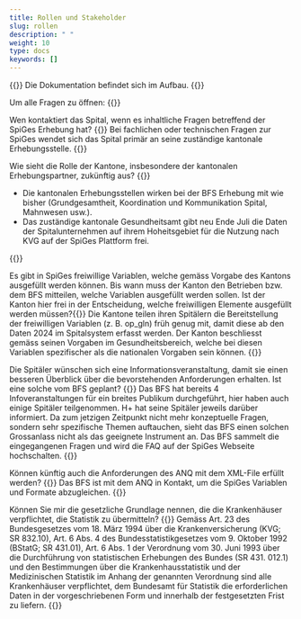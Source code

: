 ```yaml
---
title: Rollen und Stakeholder 
slug: rollen
description: " "
weight: 10
type: docs
keywords: []
---
```


{{<alert color="info">}}
Die Dokumentation befindet sich im Aufbau.
{{</alert>}}

Um alle Fragen zu öffnen: {{<collapsibleGroupCommand groupId="Rollen">}}

Wen kontaktiert das Spital, wenn es inhaltliche Fragen betreffend der SpiGes Erhebung hat? {{<collapsibleBlock groupId="Rollen">}}
Bei fachlichen oder technischen Fragen zur SpiGes wendet sich das Spital primär an seine zuständige kantonale Erhebungsstelle.
{{</collapsibleBlock>}}

Wie sieht die Rolle der Kantone, insbesondere der kantonalen Erhebungspartner, zukünftig aus? {{<collapsibleBlock groupId="Rollen">}}
<ul>
	<li> Die kantonalen Erhebungsstellen wirken bei der BFS Erhebung mit wie bisher (Grundgesamtheit, Koordination und Kommunikation Spital, Mahnwesen usw.). </li>
	<li> Das zuständige kantonale Gesundheitsamt gibt neu Ende Juli die Daten der Spitalunternehmen auf ihrem Hoheitsgebiet für die Nutzung nach KVG auf der SpiGes Plattform frei. </li>
</ul>
{{</collapsibleBlock>}}

Es gibt in SpiGes freiwillige Variablen, welche gemäss Vorgabe des Kantons ausgefüllt werden können. Bis wann muss der Kanton den Betrieben bzw. dem BFS mitteilen, welche Variablen ausgefüllt werden sollen. Ist der Kanton hier frei in der Entscheidung, welche freiwilligen Elemente ausgefüllt werden müssen?{{<collapsibleBlock groupId="Rollen">}}
Die Kantone teilen ihren Spitälern die Bereitstellung der freiwilligen Variablen (z. B. op_gln) früh genug mit, damit diese ab den Daten 2024 im Spitalsystem erfasst werden. Der Kanton beschliesst gemäss seinen Vorgaben im Gesundheitsbereich, welche bei diesen Variablen spezifischer als die nationalen Vorgaben sein können.
{{</collapsibleBlock>}}

Die Spitäler wünschen sich eine Informationsveranstaltung, damit sie einen besseren Überblick über die bevorstehenden Anforderungen erhalten. Ist eine solche vom BFS geplant? {{<collapsibleBlock groupId="Rollen">}}
Das BFS hat bereits 4 Infoveranstaltungen für ein breites Publikum durchgeführt, hier haben auch einige Spitäler teilgenommen. H+ hat seine Spitäler jeweils darüber informiert. Da zum jetzigen Zeitpunkt nicht mehr konzeptuelle Fragen, sondern sehr spezifische Themen auftauchen, sieht das BFS einen solchen Grossanlass nicht als das geeignete Instrument an. Das BFS sammelt die eingegangenen Fragen und wird die FAQ auf der SpiGes Webseite hochschalten.
{{</collapsibleBlock>}}

Können künftig auch die Anforderungen des ANQ mit dem XML-File erfüllt werden? {{<collapsibleBlock groupId="Rollen">}}
Das BFS ist mit dem ANQ in Kontakt, um die SpiGes Variablen und Formate abzugleichen.
{{</collapsibleBlock>}}

Können Sie mir die gesetzliche Grundlage nennen, die die Krankenhäuser verpflichtet, die Statistik zu übermitteln? {{<collapsibleBlock groupId="Rollen">}}
Gemäss Art. 23 des Bundesgesetzes vom 18. März 1994 über die Krankenversicherung (KVG; SR 832.10), Art. 6 Abs. 4 des Bundesstatistikgesetzes vom 9. Oktober 1992 (BStatG; SR 431.01), Art. 6 Abs. 1 der Verordnung vom 30. Juni 1993 über die Durchführung von statistischen Erhebungen des Bundes (SR 431. 012.1) und den Bestimmungen über die Krankenhausstatistik und der Medizinischen Statistik im Anhang der genannten Verordnung sind alle Krankenhäuser verpflichtet, dem Bundesamt für Statistik die erforderlichen Daten in der vorgeschriebenen Form und innerhalb der festgesetzten Frist zu liefern.
{{</collapsibleBlock>}}

